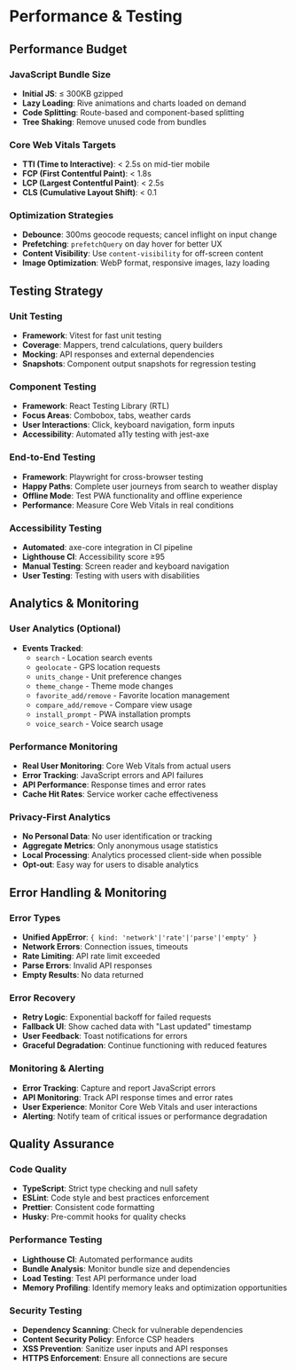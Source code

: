 # Performance & Testing

## Performance Budget

### JavaScript Bundle Size
* **Initial JS**: ≤ 300KB gzipped
* **Lazy Loading**: Rive animations and charts loaded on demand
* **Code Splitting**: Route-based and component-based splitting
* **Tree Shaking**: Remove unused code from bundles

### Core Web Vitals Targets
* **TTI (Time to Interactive)**: < 2.5s on mid-tier mobile
* **FCP (First Contentful Paint)**: < 1.8s
* **LCP (Largest Contentful Paint)**: < 2.5s
* **CLS (Cumulative Layout Shift)**: < 0.1

### Optimization Strategies
* **Debounce**: 300ms geocode requests; cancel inflight on input change
* **Prefetching**: `prefetchQuery` on day hover for better UX
* **Content Visibility**: Use `content-visibility` for off-screen content
* **Image Optimization**: WebP format, responsive images, lazy loading

## Testing Strategy

### Unit Testing
* **Framework**: Vitest for fast unit testing
* **Coverage**: Mappers, trend calculations, query builders
* **Mocking**: API responses and external dependencies
* **Snapshots**: Component output snapshots for regression testing

### Component Testing
* **Framework**: React Testing Library (RTL)
* **Focus Areas**: Combobox, tabs, weather cards
* **User Interactions**: Click, keyboard navigation, form inputs
* **Accessibility**: Automated a11y testing with jest-axe

### End-to-End Testing
* **Framework**: Playwright for cross-browser testing
* **Happy Paths**: Complete user journeys from search to weather display
* **Offline Mode**: Test PWA functionality and offline experience
* **Performance**: Measure Core Web Vitals in real conditions

### Accessibility Testing
* **Automated**: axe-core integration in CI pipeline
* **Lighthouse CI**: Accessibility score ≥95
* **Manual Testing**: Screen reader and keyboard navigation
* **User Testing**: Testing with users with disabilities

## Analytics & Monitoring

### User Analytics (Optional)
* **Events Tracked**:
  * `search` - Location search events
  * `geolocate` - GPS location requests
  * `units_change` - Unit preference changes
  * `theme_change` - Theme mode changes
  * `favorite_add/remove` - Favorite location management
  * `compare_add/remove` - Compare view usage
  * `install_prompt` - PWA installation prompts
  * `voice_search` - Voice search usage

### Performance Monitoring
* **Real User Monitoring**: Core Web Vitals from actual users
* **Error Tracking**: JavaScript errors and API failures
* **API Performance**: Response times and error rates
* **Cache Hit Rates**: Service worker cache effectiveness

### Privacy-First Analytics
* **No Personal Data**: No user identification or tracking
* **Aggregate Metrics**: Only anonymous usage statistics
* **Local Processing**: Analytics processed client-side when possible
* **Opt-out**: Easy way for users to disable analytics

## Error Handling & Monitoring

### Error Types
* **Unified AppError**: `{ kind: 'network'|'rate'|'parse'|'empty' }`
* **Network Errors**: Connection issues, timeouts
* **Rate Limiting**: API rate limit exceeded
* **Parse Errors**: Invalid API responses
* **Empty Results**: No data returned

### Error Recovery
* **Retry Logic**: Exponential backoff for failed requests
* **Fallback UI**: Show cached data with "Last updated" timestamp
* **User Feedback**: Toast notifications for errors
* **Graceful Degradation**: Continue functioning with reduced features

### Monitoring & Alerting
* **Error Tracking**: Capture and report JavaScript errors
* **API Monitoring**: Track API response times and error rates
* **User Experience**: Monitor Core Web Vitals and user interactions
* **Alerting**: Notify team of critical issues or performance degradation

## Quality Assurance

### Code Quality
* **TypeScript**: Strict type checking and null safety
* **ESLint**: Code style and best practices enforcement
* **Prettier**: Consistent code formatting
* **Husky**: Pre-commit hooks for quality checks

### Performance Testing
* **Lighthouse CI**: Automated performance audits
* **Bundle Analysis**: Monitor bundle size and dependencies
* **Load Testing**: Test API performance under load
* **Memory Profiling**: Identify memory leaks and optimization opportunities

### Security Testing
* **Dependency Scanning**: Check for vulnerable dependencies
* **Content Security Policy**: Enforce CSP headers
* **XSS Prevention**: Sanitize user inputs and API responses
* **HTTPS Enforcement**: Ensure all connections are secure
